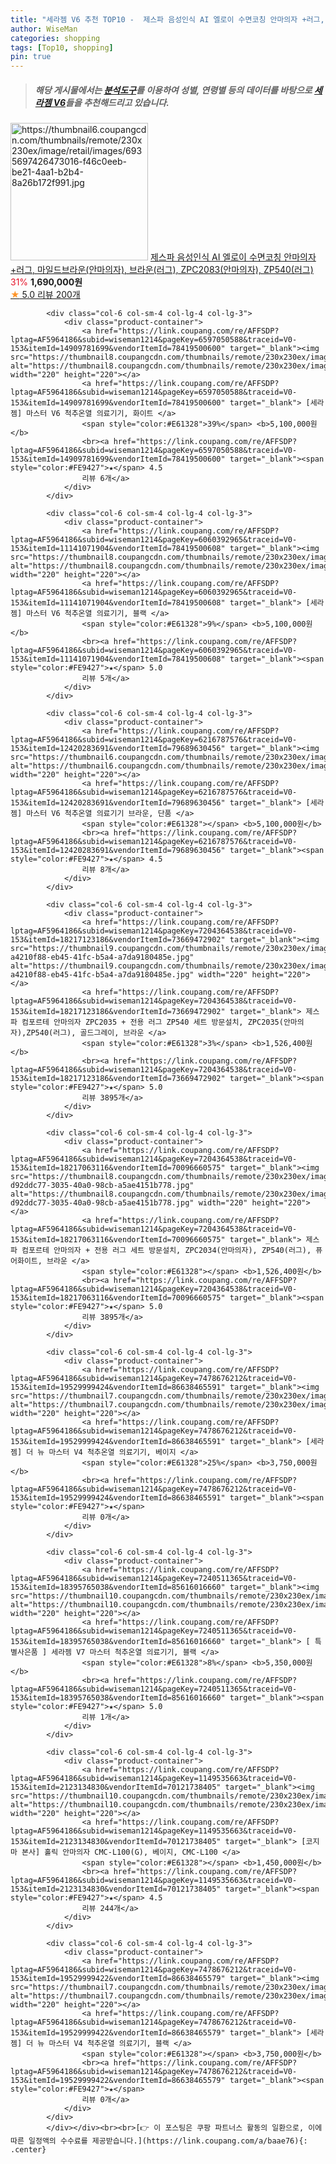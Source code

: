 ```yaml
---
title: "세라젬 V6 추천 TOP10 -  제스파 음성인식 AI 엘로이 수면코칭 안마의자 +러그, 마일드브라운(안마의자), 브라운(러그), ZPC2083(안마의자),"
author: WiseMan
categories: shopping
tags: [Top10, shopping]
pin: true
---
```


> ##### 해당 게시물에서는 [**분석도구**](https://itemscout.io/)를 이용하여 **성별**, **연령별** 등의 데이터를 바탕으로 [**세라젬 V6**](https://link.coupang.com/a/baae76)들을 추천해드리고 있습니다.
<div class="container"><div class="row">
            <div class="col-6 col-sm-4 col-lg-4 col-lg-3">
                <div class="product-container">
                    <a href="https://link.coupang.com/re/AFFSDP?lptag=AF5964186&subid=wiseman1214&pageKey=7204451954&traceid=V0-153&itemId=18217410418&vendorItemId=85092584627" target="_blank"><img src="https://thumbnail6.coupangcdn.com/thumbnails/remote/230x230ex/image/retail/images/6935697426473016-f46c0eeb-be21-4aa1-b2b4-8a26b172f991.jpg" alt="https://thumbnail6.coupangcdn.com/thumbnails/remote/230x230ex/image/retail/images/6935697426473016-f46c0eeb-be21-4aa1-b2b4-8a26b172f991.jpg" width="220" height="220"></a>
                    <a href="https://link.coupang.com/re/AFFSDP?lptag=AF5964186&subid=wiseman1214&pageKey=7204451954&traceid=V0-153&itemId=18217410418&vendorItemId=85092584627" target="_blank"> 제스파 음성인식 AI 엘로이 수면코칭 안마의자 +러그, 마일드브라운(안마의자), 브라운(러그), ZPC2083(안마의자), ZP540(러그) </a>
                    <span style="color:#E61328">31%</span> <b>1,690,000원</b>
                    <br><a href="https://link.coupang.com/re/AFFSDP?lptag=AF5964186&subid=wiseman1214&pageKey=7204451954&traceid=V0-153&itemId=18217410418&vendorItemId=85092584627" target="_blank"><span style="color:#FE9427">★</span> 5.0
                    리뷰 200개</a>
                </div>
            </div>
            
            <div class="col-6 col-sm-4 col-lg-4 col-lg-3">
                <div class="product-container">
                    <a href="https://link.coupang.com/re/AFFSDP?lptag=AF5964186&subid=wiseman1214&pageKey=6597050588&traceid=V0-153&itemId=14909781699&vendorItemId=78419500600" target="_blank"><img src="https://thumbnail8.coupangcdn.com/thumbnails/remote/230x230ex/image/vendor_inventory/8a01/6f53b8f16d57b5d0a67ff9e5dbb0dda0712b6642d690f2d9657fa3091779.jpg" alt="https://thumbnail8.coupangcdn.com/thumbnails/remote/230x230ex/image/vendor_inventory/8a01/6f53b8f16d57b5d0a67ff9e5dbb0dda0712b6642d690f2d9657fa3091779.jpg" width="220" height="220"></a>
                    <a href="https://link.coupang.com/re/AFFSDP?lptag=AF5964186&subid=wiseman1214&pageKey=6597050588&traceid=V0-153&itemId=14909781699&vendorItemId=78419500600" target="_blank"> [세라젬] 마스터 V6 척추온열 의료기기, 화이트 </a>
                    <span style="color:#E61328">39%</span> <b>5,100,000원</b>
                    <br><a href="https://link.coupang.com/re/AFFSDP?lptag=AF5964186&subid=wiseman1214&pageKey=6597050588&traceid=V0-153&itemId=14909781699&vendorItemId=78419500600" target="_blank"><span style="color:#FE9427">★</span> 4.5
                    리뷰 6개</a>
                </div>
            </div>
            
            <div class="col-6 col-sm-4 col-lg-4 col-lg-3">
                <div class="product-container">
                    <a href="https://link.coupang.com/re/AFFSDP?lptag=AF5964186&subid=wiseman1214&pageKey=6060392965&traceid=V0-153&itemId=11141071904&vendorItemId=78419500608" target="_blank"><img src="https://thumbnail8.coupangcdn.com/thumbnails/remote/230x230ex/image/vendor_inventory/8a01/6f53b8f16d57b5d0a67ff9e5dbb0dda0712b6642d690f2d9657fa3091779.jpg" alt="https://thumbnail8.coupangcdn.com/thumbnails/remote/230x230ex/image/vendor_inventory/8a01/6f53b8f16d57b5d0a67ff9e5dbb0dda0712b6642d690f2d9657fa3091779.jpg" width="220" height="220"></a>
                    <a href="https://link.coupang.com/re/AFFSDP?lptag=AF5964186&subid=wiseman1214&pageKey=6060392965&traceid=V0-153&itemId=11141071904&vendorItemId=78419500608" target="_blank"> [세라젬] 마스터 V6 척추온열 의료기기, 블랙 </a>
                    <span style="color:#E61328">9%</span> <b>5,100,000원</b>
                    <br><a href="https://link.coupang.com/re/AFFSDP?lptag=AF5964186&subid=wiseman1214&pageKey=6060392965&traceid=V0-153&itemId=11141071904&vendorItemId=78419500608" target="_blank"><span style="color:#FE9427">★</span> 5.0
                    리뷰 5개</a>
                </div>
            </div>
            
            <div class="col-6 col-sm-4 col-lg-4 col-lg-3">
                <div class="product-container">
                    <a href="https://link.coupang.com/re/AFFSDP?lptag=AF5964186&subid=wiseman1214&pageKey=6216787576&traceid=V0-153&itemId=12420283691&vendorItemId=79689630456" target="_blank"><img src="https://thumbnail6.coupangcdn.com/thumbnails/remote/230x230ex/image/vendor_inventory/4be0/efd48d261f7b199f39b9163ae472538c101a3b0959d96f888f753b0b19c7.jpg" alt="https://thumbnail6.coupangcdn.com/thumbnails/remote/230x230ex/image/vendor_inventory/4be0/efd48d261f7b199f39b9163ae472538c101a3b0959d96f888f753b0b19c7.jpg" width="220" height="220"></a>
                    <a href="https://link.coupang.com/re/AFFSDP?lptag=AF5964186&subid=wiseman1214&pageKey=6216787576&traceid=V0-153&itemId=12420283691&vendorItemId=79689630456" target="_blank"> [세라젬] 마스터 V6 척추온열 의료기기 브라운, 단품 </a>
                    <span style="color:#E61328"></span> <b>5,100,000원</b>
                    <br><a href="https://link.coupang.com/re/AFFSDP?lptag=AF5964186&subid=wiseman1214&pageKey=6216787576&traceid=V0-153&itemId=12420283691&vendorItemId=79689630456" target="_blank"><span style="color:#FE9427">★</span> 4.5
                    리뷰 8개</a>
                </div>
            </div>
            
            <div class="col-6 col-sm-4 col-lg-4 col-lg-3">
                <div class="product-container">
                    <a href="https://link.coupang.com/re/AFFSDP?lptag=AF5964186&subid=wiseman1214&pageKey=7204364538&traceid=V0-153&itemId=18217123186&vendorItemId=73669472902" target="_blank"><img src="https://thumbnail9.coupangcdn.com/thumbnails/remote/230x230ex/image/retail/images/2971379237172946-a4210f88-eb45-41fc-b5a4-a7da9180485e.jpg" alt="https://thumbnail9.coupangcdn.com/thumbnails/remote/230x230ex/image/retail/images/2971379237172946-a4210f88-eb45-41fc-b5a4-a7da9180485e.jpg" width="220" height="220"></a>
                    <a href="https://link.coupang.com/re/AFFSDP?lptag=AF5964186&subid=wiseman1214&pageKey=7204364538&traceid=V0-153&itemId=18217123186&vendorItemId=73669472902" target="_blank"> 제스파 컴포르테 안마의자 ZPC2035 + 전용 러그 ZP540 세트 방문설치, ZPC2035(안마의자),ZP540(러그), 골드그레이, 브라운 </a>
                    <span style="color:#E61328">3%</span> <b>1,526,400원</b>
                    <br><a href="https://link.coupang.com/re/AFFSDP?lptag=AF5964186&subid=wiseman1214&pageKey=7204364538&traceid=V0-153&itemId=18217123186&vendorItemId=73669472902" target="_blank"><span style="color:#FE9427">★</span> 5.0
                    리뷰 3895개</a>
                </div>
            </div>
            
            <div class="col-6 col-sm-4 col-lg-4 col-lg-3">
                <div class="product-container">
                    <a href="https://link.coupang.com/re/AFFSDP?lptag=AF5964186&subid=wiseman1214&pageKey=7204364538&traceid=V0-153&itemId=18217063116&vendorItemId=70096660575" target="_blank"><img src="https://thumbnail8.coupangcdn.com/thumbnails/remote/230x230ex/image/retail/images/2971378855164563-d92ddc77-3035-40a0-98cb-a5ae4151b778.jpg" alt="https://thumbnail8.coupangcdn.com/thumbnails/remote/230x230ex/image/retail/images/2971378855164563-d92ddc77-3035-40a0-98cb-a5ae4151b778.jpg" width="220" height="220"></a>
                    <a href="https://link.coupang.com/re/AFFSDP?lptag=AF5964186&subid=wiseman1214&pageKey=7204364538&traceid=V0-153&itemId=18217063116&vendorItemId=70096660575" target="_blank"> 제스파 컴포르테 안마의자 + 전용 러그 세트 방문설치, ZPC2034(안마의자), ZP540(러그), 퓨어화이트, 브라운 </a>
                    <span style="color:#E61328"></span> <b>1,526,400원</b>
                    <br><a href="https://link.coupang.com/re/AFFSDP?lptag=AF5964186&subid=wiseman1214&pageKey=7204364538&traceid=V0-153&itemId=18217063116&vendorItemId=70096660575" target="_blank"><span style="color:#FE9427">★</span> 5.0
                    리뷰 3895개</a>
                </div>
            </div>
            
            <div class="col-6 col-sm-4 col-lg-4 col-lg-3">
                <div class="product-container">
                    <a href="https://link.coupang.com/re/AFFSDP?lptag=AF5964186&subid=wiseman1214&pageKey=7478676212&traceid=V0-153&itemId=19529999424&vendorItemId=86638465591" target="_blank"><img src="https://thumbnail7.coupangcdn.com/thumbnails/remote/230x230ex/image/vendor_inventory/218f/3584bb4f53b3b2db5e005e35cbd24c4a10750cee12e69c19de22069f11d8.jpg" alt="https://thumbnail7.coupangcdn.com/thumbnails/remote/230x230ex/image/vendor_inventory/218f/3584bb4f53b3b2db5e005e35cbd24c4a10750cee12e69c19de22069f11d8.jpg" width="220" height="220"></a>
                    <a href="https://link.coupang.com/re/AFFSDP?lptag=AF5964186&subid=wiseman1214&pageKey=7478676212&traceid=V0-153&itemId=19529999424&vendorItemId=86638465591" target="_blank"> [세라젬] 더 뉴 마스터 V4 척추온열 의료기기, 베이지 </a>
                    <span style="color:#E61328">25%</span> <b>3,750,000원</b>
                    <br><a href="https://link.coupang.com/re/AFFSDP?lptag=AF5964186&subid=wiseman1214&pageKey=7478676212&traceid=V0-153&itemId=19529999424&vendorItemId=86638465591" target="_blank"><span style="color:#FE9427">★</span> 
                    리뷰 0개</a>
                </div>
            </div>
            
            <div class="col-6 col-sm-4 col-lg-4 col-lg-3">
                <div class="product-container">
                    <a href="https://link.coupang.com/re/AFFSDP?lptag=AF5964186&subid=wiseman1214&pageKey=7240511365&traceid=V0-153&itemId=18395765038&vendorItemId=85616016660" target="_blank"><img src="https://thumbnail10.coupangcdn.com/thumbnails/remote/230x230ex/image/vendor_inventory/5ee2/c521a8082ad45253e8d069aae6e6e085ddf50c5a4e67cc881ae37cad0ab5.jpg" alt="https://thumbnail10.coupangcdn.com/thumbnails/remote/230x230ex/image/vendor_inventory/5ee2/c521a8082ad45253e8d069aae6e6e085ddf50c5a4e67cc881ae37cad0ab5.jpg" width="220" height="220"></a>
                    <a href="https://link.coupang.com/re/AFFSDP?lptag=AF5964186&subid=wiseman1214&pageKey=7240511365&traceid=V0-153&itemId=18395765038&vendorItemId=85616016660" target="_blank"> [ 특별사은품 ] 세라젬 V7 마스터 척추온열 의료기기, 블랙 </a>
                    <span style="color:#E61328">8%</span> <b>5,350,000원</b>
                    <br><a href="https://link.coupang.com/re/AFFSDP?lptag=AF5964186&subid=wiseman1214&pageKey=7240511365&traceid=V0-153&itemId=18395765038&vendorItemId=85616016660" target="_blank"><span style="color:#FE9427">★</span> 5.0
                    리뷰 1개</a>
                </div>
            </div>
            
            <div class="col-6 col-sm-4 col-lg-4 col-lg-3">
                <div class="product-container">
                    <a href="https://link.coupang.com/re/AFFSDP?lptag=AF5964186&subid=wiseman1214&pageKey=1149535663&traceid=V0-153&itemId=2123134830&vendorItemId=70121738405" target="_blank"><img src="https://thumbnail10.coupangcdn.com/thumbnails/remote/230x230ex/image/vendor_inventory/ea08/2a9cb1e27a76d0394ed0e6a577e501fe5e45be205a2222f0d73e60f595b9.jpg" alt="https://thumbnail10.coupangcdn.com/thumbnails/remote/230x230ex/image/vendor_inventory/ea08/2a9cb1e27a76d0394ed0e6a577e501fe5e45be205a2222f0d73e60f595b9.jpg" width="220" height="220"></a>
                    <a href="https://link.coupang.com/re/AFFSDP?lptag=AF5964186&subid=wiseman1214&pageKey=1149535663&traceid=V0-153&itemId=2123134830&vendorItemId=70121738405" target="_blank"> [코지마 본사] 홀릭 안마의자 CMC-L100(G), 베이지, CMC-L100 </a>
                    <span style="color:#E61328"></span> <b>1,450,000원</b>
                    <br><a href="https://link.coupang.com/re/AFFSDP?lptag=AF5964186&subid=wiseman1214&pageKey=1149535663&traceid=V0-153&itemId=2123134830&vendorItemId=70121738405" target="_blank"><span style="color:#FE9427">★</span> 4.5
                    리뷰 244개</a>
                </div>
            </div>
            
            <div class="col-6 col-sm-4 col-lg-4 col-lg-3">
                <div class="product-container">
                    <a href="https://link.coupang.com/re/AFFSDP?lptag=AF5964186&subid=wiseman1214&pageKey=7478676212&traceid=V0-153&itemId=19529999422&vendorItemId=86638465579" target="_blank"><img src="https://thumbnail7.coupangcdn.com/thumbnails/remote/230x230ex/image/vendor_inventory/218f/3584bb4f53b3b2db5e005e35cbd24c4a10750cee12e69c19de22069f11d8.jpg" alt="https://thumbnail7.coupangcdn.com/thumbnails/remote/230x230ex/image/vendor_inventory/218f/3584bb4f53b3b2db5e005e35cbd24c4a10750cee12e69c19de22069f11d8.jpg" width="220" height="220"></a>
                    <a href="https://link.coupang.com/re/AFFSDP?lptag=AF5964186&subid=wiseman1214&pageKey=7478676212&traceid=V0-153&itemId=19529999422&vendorItemId=86638465579" target="_blank"> [세라젬] 더 뉴 마스터 V4 척추온열 의료기기, 블랙 </a>
                    <span style="color:#E61328"></span> <b>3,750,000원</b>
                    <br><a href="https://link.coupang.com/re/AFFSDP?lptag=AF5964186&subid=wiseman1214&pageKey=7478676212&traceid=V0-153&itemId=19529999422&vendorItemId=86638465579" target="_blank"><span style="color:#FE9427">★</span> 
                    리뷰 0개</a>
                </div>
            </div>
            </div></div><br><br>[👉 이 포스팅은 쿠팡 파트너스 활동의 일환으로, 이에 따른 일정액의 수수료를 제공받습니다.](https://link.coupang.com/a/baae76){: .center}